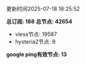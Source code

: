 更新时间2025-07-18 18:25:52

**总订阅: 188**
**总节点: 42654**
- vless节点: 19587
- hysteria2节点: 9

**google ping有效节点: 13**

